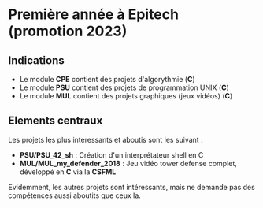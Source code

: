 # Première année à Epitech (promotion 2023)

## Indications

- Le module **CPE** contient des projets d'algorythmie (**C**)
- Le module **PSU** contient des projets de programmation UNIX (**C**)
- Le module **MUL** contient des projets graphiques (jeux vidéos) (**C**)


## Elements centraux

Les projets les plus interessants et aboutis sont les suivant :

- **PSU/PSU_42_sh** : Création d'un interprétateur shell en C
- **MUL/MUL_my_defender_2018** : Jeu vidéo tower defense complet, développé en **C** via la **CSFML**

Evidemment, les autres projets sont intéressants, mais ne demande pas des compétences aussi aboutits que ceux la.